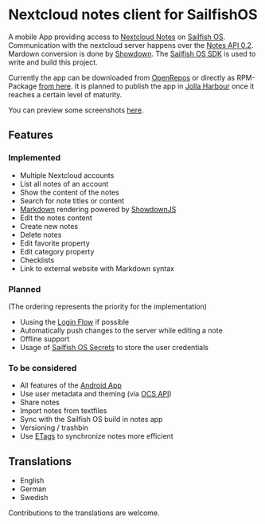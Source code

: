 # Nextcloud notes client for SailfishOS

A mobile App providing access to [Nextcloud Notes](https://github.com/nextcloud/notes) on [Sailfish OS](https://sailfishos.org).
Communication with the nextcloud server happens over the [Notes API 0.2](https://github.com/nextcloud/notes/wiki/API-0.2).
Mardown conversion is done by [Showdown](https://github.com/showdownjs/showdown).
The [Sailfish OS SDK](https://sailfishos.org/wiki/Application_SDK) is used to write and build this project.

Currently the app can be downloaded from [OpenRepos](https://openrepos.net/content/scharel/nextcloud-notes) or directly as RPM-Package [from here](https://cloud.scharel.name/s/harbour-nextcloudnotes). It is planned to publish the app in [Jolla Harbour](https://harbour.jolla.com) once it reaches a certain level of maturity.

You can preview some screenshots [here](https://cloud.scharel.name/apps/gallery/s/harbour-nextcloudnotes#Screenshots).

## Features

### Implemented

- Multiple Nextcloud accounts
- List all notes of an account
- Show the content of the notes
- Search for note titles or content
- [Markdown](https://en.wikipedia.org/wiki/Markdown) rendering powered by [ShowdownJS](https://github.com/showdownjs/showdown)
- Edit the notes content
- Create new notes
- Delete notes
- Edit favorite property
- Edit category property
- Checklists
- Link to external website with Markdown syntax

### Planned

(The ordering represents the priority for the implementation)
- Uusing the [Login Flow](https://docs.nextcloud.com/server/14/developer_manual/client_apis/LoginFlow/index.html) if possible
- Automatically push changes to the server while editing a note
- Offline support
- Usage of [Sailfish OS Secrets](https://sailfishos.org/wiki/Secrets_and_Crypto) to store the user credentials

### To be considered

- All features of the [Android App](https://github.com/stefan-niedermann/nextcloud-notes)
- Use user metadata and theming (via [OCS API](https://docs.nextcloud.com/server/14/developer_manual/client_apis/OCS/index.html))
- Share notes
- Import notes from textfiles
- Sync with the Sailfish OS build in notes app
- Versioning / trashbin
- Use [ETags](https://de.wikipedia.org/wiki/HTTP_ETag) to synchronize notes more efficient

## Translations

- English
- German
- Swedish

Contributions to the translations are welcome.
